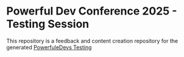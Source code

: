 # Powerful Dev Conference 2025 - Testing Session

This repository is a feedback and content creation repository for the generated [PowerfuleDevs Testing](https://grant-archibald-ms.github.io/powerfuldev-testing)
